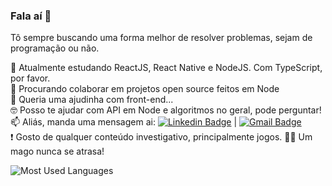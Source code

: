 ### Fala aí 🤙

Tô sempre buscando uma forma melhor de resolver problemas, sejam de programação ou não.

  :rocket: Atualmente estudando ReactJS, React Native e NodeJS. Com TypeScript, por favor. <br/>
  🔎 Procurando colaborar em projetos open source feitos em Node <br/>
  🤔 Queria uma ajudinha com front-end... <br/>
  🤓 Posso te ajudar com API em Node e algoritmos no geral, pode perguntar! <br/>
  📫 Aliás, manda uma mensagem ai:
    [![Linkedin Badge](https://img.shields.io/badge/-IsaiasOliveira-blue?style=flat-square&logo=Linkedin&logoColor=white&link=https://www.linkedin.com/in/isaious/)](https://www.linkedin.com/in/tgmarinho/) 
| 
[![Gmail Badge](https://img.shields.io/badge/-isaigrec@gmail.com-c14438?style=flat-square&logo=Gmail&logoColor=white&link=mailto:isaigrec@gmail.com)](mailto:isaigrec@gmail.com)<br/>
 :exclamation: Gosto de qualquer conteúdo investigativo, principalmente jogos. 🧙‍♂️ Um mago nunca se atrasa!

![Most Used Languages](https://github-readme-stats.vercel.app/api/top-langs/?username=Isaius&layout=compact)

